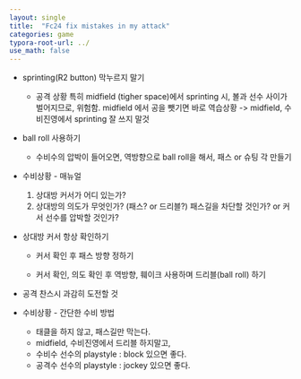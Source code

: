 ```yaml
---
layout: single
title:  "Fc24 fix mistakes in my attack"
categories: game
typora-root-url: ../
use_math: false
---
```


- sprinting(R2 button) 막누르지 말기

  - 공격 상황
    특히 midfield (tigher space)에서 sprinting 시, 볼과 선수 사이가 벌어지므로, 위험함.
    midfield 에서 공을 뺏기면 바로 역습상황 -> midfield, 수비진영에서 sprinting 잘 쓰지 말것

- ball roll 사용하기

  - 수비수의 압박이 들어오면, 역방향으로 ball roll을 해서, 패스 or 슈팅 각 만들기

- 수비상황 - 매뉴얼

  1. 상대방 커서가 어디 있는가?
  2. 상대방의 의도가 무엇인가? (패스? or 드리블?)
     패스길을 차단할 것인가? or 커서 선수를 압박할 것인가?

- 상대방 커서 항상 확인하기

  - 커서 확인 후 패스 방향 정하기

  - 커서 확인, 의도 확인 후 역방향, 훼이크 사용하며 드리블(ball roll) 하기

- 공격 찬스시 과감히 도전할 것

- 수비상황 - 간단한 수비 방법

  - 태클을 하지 않고, 패스길만 막는다.
  - midfield, 수비진영에서 드리블 하지말고, 
  - 수비수 선수의 playstyle : block 있으면 좋다.
  - 공격수 선수의 playstyle : jockey 있으면 좋다.  